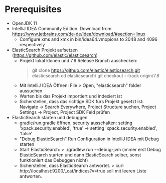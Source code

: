 # Prerequisites
- OpenJDK 11
- IntelliJ IDEA Community Edition. Download from https://www.jetbrains.com/de-de/idea/download/#section=linux
    - Configure xms and xmx in bin/idea64.vmopions to 2048 and 4096 respectively
- ElasticSearch Projekt aufsetzen (https://github.com/elastic/elasticsearch)
    - Projekt lokal klonen und 7.9 Release Branch auschecken: 
        > git clone https://github.com/elastic/elasticsearch.git elasticsearch
        > cd elasticsearch/
        > git checkout --track origin/7.8
    - Mit IntelliJ IDEA Öffnen: File > Open, "elasticsearch" folder aussuchen
    - Warten bis das Projekt importiert und indexiert ist
    - Sicherstellen, dass das richtige SDK fürs Projekt gesetzt ist: Navigate -> Search Everywhere, Project Structure suchen, 
    Project Settings -> Project, Project SDK Feld prüfen 
- ElasticSearch starten und debuggen
    - gradle/run.gradle öffnen, security ausschalten: setting 'xpack.security.enabled', 'true' -> setting 'xpack.security.enabled', 'false' 
    - "Debug ElasticSearch" Run Configuration in IntelliJ IDEA mit Debug starten
    - Start ElasticSearch: > ./gradlew run --debug-jvm (immer erst Debug ElasticSearch starten und dann ElasticSearch selber, 
    sonst funktioniert das Debuggen nicht)
    - Sicherstellen, dass ElasticSearch antwortet. > curl http://localhost:9200/_cat/indices?v=true soll mit leeren Liste antworten.
